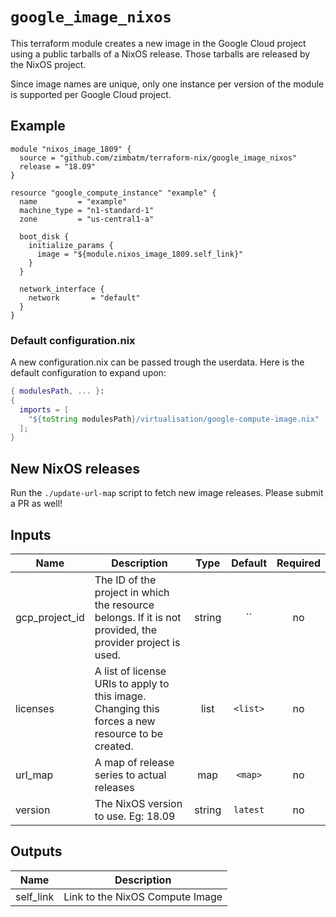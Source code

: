# `google_image_nixos`

This terraform module creates a new image in the Google Cloud project using a
public tarballs of a NixOS release. Those tarballs are released by the NixOS
project.

Since image names are unique, only one instance per version of the module is
supported per Google Cloud project.

## Example

```hcl
module "nixos_image_1809" {
  source = "github.com/zimbatm/terraform-nix/google_image_nixos"
  release = "18.09"
}

resource "google_compute_instance" "example" {
  name         = "example"
  machine_type = "n1-standard-1"
  zone         = "us-central1-a"

  boot_disk {
    initialize_params {
      image = "${module.nixos_image_1809.self_link}"
    }
  }

  network_interface {
    network       = "default"
  }
}
```

### Default configuration.nix

A new configuration.nix can be passed trough the userdata. Here is the default
configuration to expand upon:

```nix
{ modulesPath, ... }:
{
  imports = [
    "${toString modulesPath}/virtualisation/google-compute-image.nix"
  ];
}
```

## New NixOS releases

Run the `./update-url-map` script to fetch new image releases. Please submit a
PR as well!

<!-- terraform-docs-start -->
## Inputs

| Name | Description | Type | Default | Required |
|------|-------------|:----:|:-----:|:-----:|
| gcp\_project\_id | The ID of the project in which the resource belongs. If it is not provided, the provider project is used. | string | `` | no |
| licenses | A list of license URIs to apply to this image. Changing this forces a new resource to be created. | list | `<list>` | no |
| url\_map | A map of release series to actual releases | map | `<map>` | no |
| version | The NixOS version to use. Eg: 18.09 | string | `latest` | no |

## Outputs

| Name | Description |
|------|-------------|
| self\_link | Link to the NixOS Compute Image |

<!-- terraform-docs-end -->
